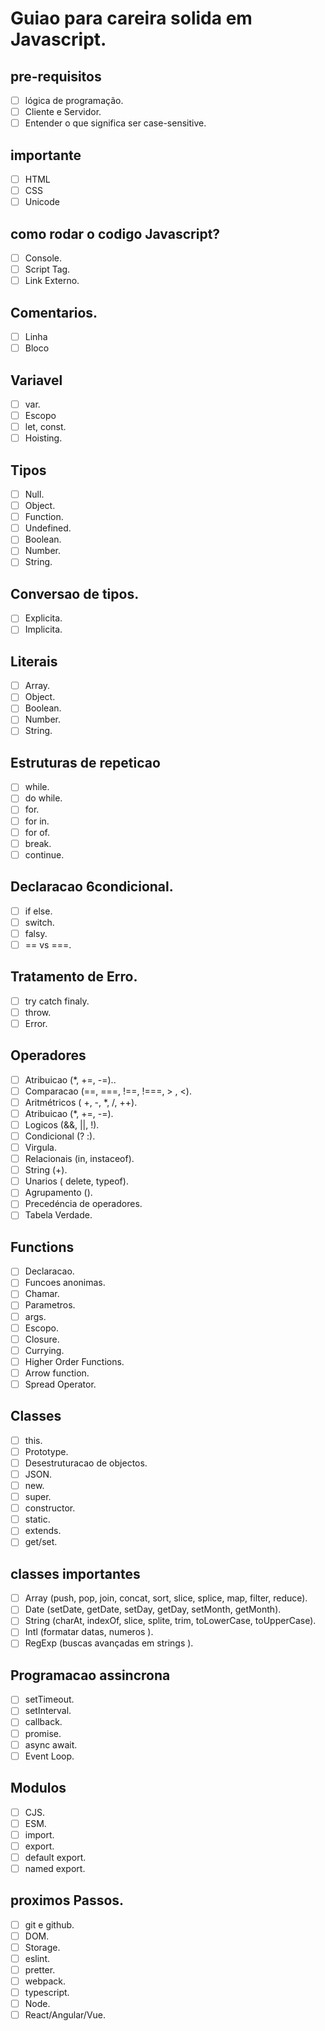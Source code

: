 # Guiao para careira solida em Javascript.

## pre-requisitos
- [  ] lógica de programação.
- [  ] Cliente e Servidor.
- [  ] Entender o que significa ser case-sensitive.

## importante
- [  ] HTML
- [  ] CSS
- [  ] Unicode

## como rodar o codigo Javascript?
- [  ] Console.
- [  ] Script Tag.
- [  ] Link Externo.

## Comentarios.
- [  ] Linha
- [  ] Bloco

## Variavel
- [  ] var. 
- [  ] Escopo
- [  ] let, const.
- [  ] Hoisting.

## Tipos
- [  ] Null. 
- [  ] Object. 
- [  ] Function. 
- [  ] Undefined. 
- [  ] Boolean. 
- [  ] Number.
- [  ] String.

## Conversao de tipos.
- [  ] Explicita.
- [  ] Implicita.

## Literais
- [  ] Array.
- [  ] Object.
- [  ] Boolean.
- [  ] Number.
- [  ] String.

## Estruturas de repeticao
- [  ] while.
- [  ] do while.
- [  ] for.
- [  ] for in.
- [  ] for of.
- [  ] break.
- [  ] continue.

## Declaracao 6condicional.
- [  ] if else.
- [  ] switch.
- [  ] falsy.
- [  ] == vs ===.

## Tratamento de Erro. 
- [  ] try catch finaly.
- [  ] throw.
- [  ] Error.

## Operadores
- [  ] Atribuicao (*, +=, -=)..
- [  ] Comparacao (==, ===, !==, !===, > , <).
- [  ] Aritmétricos (  +, -,  *, /, ++).
- [  ] Atribuicao (*, +=, -=).
- [  ] Logicos (&&, ||, !).
- [  ] Condicional (? :).
- [  ] Virgula.
- [  ] Relacionais (in,  instaceof).
- [  ] String (+).
- [  ] Unarios ( delete, typeof).
- [  ] Agrupamento ().
- [  ] Precedéncia  de operadores.
- [  ] Tabela Verdade.

## Functions
- [  ] Declaracao.
- [  ] Funcoes anonimas.
- [  ] Chamar.
- [  ] Parametros.
- [  ] args.
- [  ] Escopo.
- [  ] Closure.
- [  ] Currying.
- [  ] Higher Order Functions.
- [  ] Arrow function.
- [  ] Spread Operator.

## Classes
- [  ] this.
- [  ] Prototype.
- [  ] Desestruturacao de objectos. 
- [  ] JSON.
- [  ] new.
- [  ] super.
- [  ] constructor.
- [  ] static.
- [  ] extends.
- [  ] get/set.

## classes importantes
- [  ] Array (push, pop, join, concat, sort, slice, splice, map, filter, reduce).
- [  ] Date (setDate, getDate, setDay, getDay, setMonth, getMonth).
- [  ] String (charAt, indexOf, slice, splite, trim, toLowerCase, toUpperCase).
- [  ] Intl (formatar datas, numeros ).
- [  ] RegExp (buscas avançadas em strings ).

## Programacao assincrona
- [  ] setTimeout.
- [  ] setInterval.
- [  ] callback.
- [  ] promise.
- [  ] async await.
- [  ] Event Loop.

## Modulos
- [  ] CJS.
- [  ] ESM.
- [  ] import.
- [  ] export.
- [  ] default export.
- [  ] named export.

## proximos Passos.
- [  ] git e github.
- [  ] DOM.
- [  ] Storage.
- [  ] eslint.
- [  ] pretter.
- [  ] webpack.
- [  ] typescript.
- [  ] Node.
- [  ] React/Angular/Vue.
